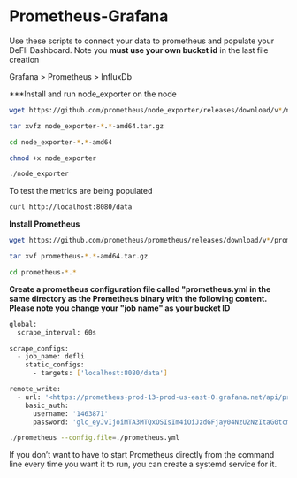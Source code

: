 # Prometheus-Grafana 

Use these scripts to connect your data to prometheus and populate your DeFli Dashboard. Note you **must use your own bucket id** in the last file creation 

Grafana > Prometheus > InfluxDb 

***Install and run node_exporter on the node

```bash
wget https://github.com/prometheus/node_exporter/releases/download/v*/node_exporter-*.*-amd64.tar.gz 
```

```bash
tar xvfz node_exporter-*.*-amd64.tar.gz 
```

```bash
cd node_exporter-*.*-amd64
```

```bash
chmod +x node_exporter
```

```bash
./node_exporter
```
To test the metrics are being populated 

```bash
curl http://localhost:8080/data
```

**Install Prometheus**


```bash
wget https://github.com/prometheus/prometheus/releases/download/v*/prometheus-*.*-amd64.tar.gz
```

```bash
tar xvf prometheus-*.*-amd64.tar.gz
```

```bash
cd prometheus-*.*
```

**Create a prometheus configuration file called "prometheus.yml in the same directory as the Prometheus binary with the following content. Please note you change your "job name" as your bucket ID**

```bash
global:
  scrape_interval: 60s

scrape_configs:
  - job_name: defli
    static_configs:
      - targets: ['localhost:8080/data']

remote_write:
  - url: '<https://prometheus-prod-13-prod-us-east-0.grafana.net/api/prom/push>'
    basic_auth:
      username: '1463871'
      password: 'glc_eyJvIjoiMTA3MTQxOSIsIm4iOiJzdGFjay04NzU2NzItaG0tcmVhZC1kZWZsaS10b2tlbjEiLCJrIjoiTG9HMjF1dklIcDVTdDZTejE4ODdWYTUzIiwibSI6eyJyIjoicHJvZC11cy1lYXN0LTAifX0=' 
```
    
```bash
./prometheus --config.file=./prometheus.yml
```  
If you don’t want to have to start Prometheus directly from the command line every time you want it to run, you can create a systemd service for it.

